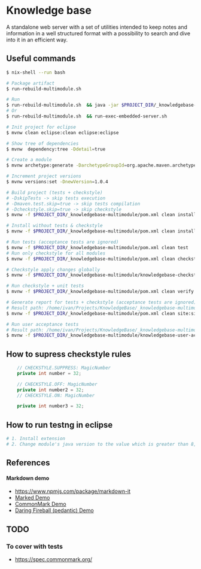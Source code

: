# Knowledge base

A standalone web server with a set of utilities intended to keep notes and information in a well structured format with a possibility to search and dive into it in an efficient way.

## Useful commands
```sh
$ nix-shell --run bash

# Package artifact
$ run-rebuild-multimodule.sh

# Run 
$ run-rebuild-multimodule.sh  && java -jar $PROJECT_DIR/_knowledgebase-multimodule/knowledgebase-server-embedded/target/knowledgebase-server-embedded.jar
# Or
$ run-rebuild-multimodule.sh  && run-exec-embedded-server.sh

# Init project for eclipse
$ mvnw clean eclipse:clean eclipse:eclipse

# Show tree of dependencies
$ mvnw  dependency:tree -Ddetail=true

# Create a module
$ mvnw archetype:generate -DarchetypeGroupId=org.apache.maven.archetypes -DarchetypeArtifactId=maven-archetype-quickstart -DarchetypeVersion=1.4 -DgroupId={package.name} -DartifactId={snake-case-name}

# Increment project versions
$ mvnw versions:set -DnewVersion=1.0.4

# Build project (tests + checkstyle)
# -DskipTests -> skip tests execution
# -Dmaven.test.skip=true -> skip tests compilation
# -Dcheckstyle.skip=true -> skip checkstyle
$ mvnw -f $PROJECT_DIR/_knowledgebase-multimodule/pom.xml clean install

# Install without tests & checkstyle
$ mvnw -f $PROJECT_DIR/_knowledgebase-multimodule/pom.xml clean install -DskipTests -Dcheckstyle.skip=true

# Run tests (acceptance tests are ignored)
$ mvnw -f $PROJECT_DIR/_knowledgebase-multimodule/pom.xml clean test
# Run only checkstyle for all modules
$ mvnw -f $PROJECT_DIR/_knowledgebase-multimodule/pom.xml clean checkstyle:checkstyle-aggregate

# Checkstyle apply changes globally
$ mvnw -f $PROJECT_DIR/_knowledgebase-multimodule/knowledgebase-checkstyle/pom.xml clean  install

# Run checkstyle + unit tests
$ mvnw -f $PROJECT_DIR/_knowledgebase-multimodule/pom.xml clean verify

# Generate report for tests + checkstyle (acceptance tests are ignored)
# Result path: /home/ivan/Projects/KnowledgeBase/_knowledgebase-multimodule/target/staging/
$ mvnw -f $PROJECT_DIR/_knowledgebase-multimodule/pom.xml clean site:site site:stage

# Run user acceptance tests
# Result path: /home/ivan/Projects/KnowledgeBase/_knowledgebase-multimodule/knowledgebase-user-acceptance-test/target/surefire-reports/
$ mvnw -f $PROJECT_DIR/_knowledgebase-multimodule/knowledgebase-user-acceptance-test/pom.xml clean test -Puser-acceptance-tests
```

## How to supress checkstyle rules
```java
    // CHECKSTYLE.SUPPRESS: MagicNumber
    private int number = 32;

    // CHECKSTYLE.OFF: MagicNumber
    private int number2 = 32;
    // CHECKSTYLE.ON: MagicNumber

    private int number3 = 32;
```

## How to run testng in eclipse
```sh
# 1. Install extension
# 2. Change module's java version to the value which is greater than 8, e.g. 17
```


## References

#### Markdown demo
- https://www.npmjs.com/package/markdown-it
- [Marked Demo](https://marked.js.org/demo/)
- [CommonMark Demo](https://spec.commonmark.org/dingus/)
- [Daring Fireball (pedantic) Demo](https://daringfireball.net/projects/markdown/dingus)

## TODO
### To cover with tests
- https://spec.commonmark.org/ 